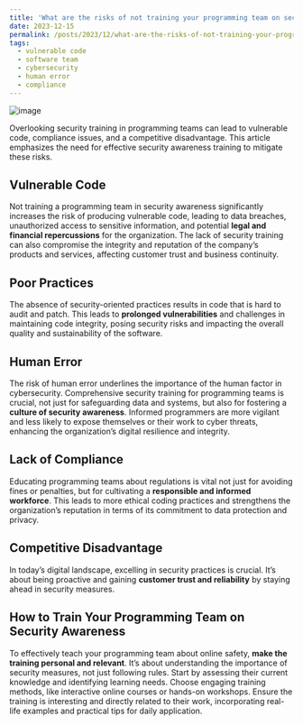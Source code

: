 ```yaml
---
title: 'What are the risks of not training your programming team on security awareness?'
date: 2023-12-15
permalink: /posts/2023/12/what-are-the-risks-of-not-training-your-programming-team-on-security-awareness
tags:
  - vulnerable code
  - software team
  - cybersecurity
  - human error
  - compliance
---
```

![image](https://github.com/paraskevasleivadaros/paraskevasleivadaros.github.io/assets/16403754/28bff60a-7db8-41b2-9215-dbe9320bde2b)

Overlooking security training in programming teams can lead to vulnerable code, compliance issues, and a competitive disadvantage. This article emphasizes the need for effective security awareness training to mitigate these risks.

## Vulnerable Code
Not training a programming team in security awareness significantly increases the risk of producing vulnerable code, leading to data breaches, unauthorized access to sensitive information, and potential **legal and financial repercussions** for the organization. The lack of security training can also compromise the integrity and reputation of the company’s products and services, affecting customer trust and business continuity.

## Poor Practices
The absence of security-oriented practices results in code that is hard to audit and patch. This leads to **prolonged vulnerabilities** and challenges in maintaining code integrity, posing security risks and impacting the overall quality and sustainability of the software.

## Human Error
The risk of human error underlines the importance of the human factor in cybersecurity. Comprehensive security training for programming teams is crucial, not just for safeguarding data and systems, but also for fostering a **culture of security awareness**. Informed programmers are more vigilant and less likely to expose themselves or their work to cyber threats, enhancing the organization’s digital resilience and integrity.

## Lack of Compliance
Educating programming teams about regulations is vital not just for avoiding fines or penalties, but for cultivating a **responsible and informed workforce**. This leads to more ethical coding practices and strengthens the organization’s reputation in terms of its commitment to data protection and privacy.

## Competitive Disadvantage
In today’s digital landscape, excelling in security practices is crucial. It’s about being proactive and gaining **customer trust and reliability** by staying ahead in security measures.

## How to Train Your Programming Team on Security Awareness
To effectively teach your programming team about online safety, **make the training personal and relevant**. It’s about understanding the importance of security measures, not just following rules. Start by assessing their current knowledge and identifying learning needs. Choose engaging training methods, like interactive online courses or hands-on workshops. Ensure the training is interesting and directly related to their work, incorporating real-life examples and practical tips for daily application.
